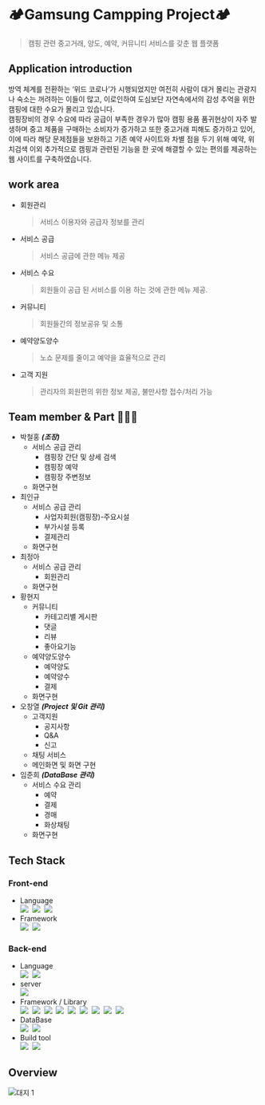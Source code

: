 # 🏕️Gamsung Campping Project🏕️

> 캠핑 관련 중고거래, 양도, 예약, 커뮤니티 서비스를 갖춘 웹 플랫폼

## Application introduction

방역 체계를 전환하는 ‘위드 코로나’가 시행되었지만 여전히 사람이 대거 몰리는 관광지나 숙소는 꺼려하는 이들이 많고, 이로인하여 도심보단 자연속에서의 감성 추억을 위한 캠핑에 대한 수요가 몰리고 있습니다.  
캠핑장비의 경우 수요에 따라 공급이 부족한 경우가 많아 캠핑 용품 품귀현상이 자주 발생하며 중고 제품을 구매하는 소비자가 증가하고 또한 중고거래 피해도 증가하고 있어, 이에 따라 해당 문제점들을 보완하고 기존 예약 사이트와 차별 점을 두기 위해 예약, 위치검색 이외 추가적으로 캠핑과 관련된 기능을 한 곳에 해결할 수 있는 편의를 제공하는 웹 사이트를 구축하였습니다.

## work area

- 회원관리
  > 서비스 이용자와 공급자 정보를 관리
- 서비스 공급
  > 서비스 공급에 관한 메뉴 제공
- 서비스 수요
  > 회원들이 공급 된 서비스를 이용 하는 것에 관한 메뉴 제공.
- 커뮤니티
  > 회원들간의 정보공유 및 소통
- 예약양도양수
  > 노쇼 문제를 줄이고 예약을 효율적으로 관리
- 고객 지원
  > 관리자의 회원편의 위한 정보 제공, 불만사항 접수/처리 가능

## Team member & Part 👨‍👩‍👦

- 박철홍 **_(조장)_**
  - 서비스 공급 관리
    - 캠핑장 간단 및 상세 검색
    - 캠핑장 예약
    - 캠핑장 주변정보
  - 화면구현
- 최인규
  - 서비스 공급 관리
    - 사업자회원(캠핑장)-주요시설
    - 부가시설 등록
    - 결제관리
  - 화면구현
- 최정아
  - 서비스 공급 관리
    - 회원관리
  - 화면구현
- 황현지
  - 커뮤니티
    - 카테고리별 게시판
    - 댓글
    - 리뷰
    - 좋아요기능
  - 예약양도양수
    - 예약양도
    - 예약양수
    - 결제
  - 화면구현
- 오창열 **_(Project 및 Git 관리)_**
  - 고객지원
    - 공지사항
    - Q&A
    - 신고
  - 채팅 서비스
  - 메인화면 및 화면 구현
- 임준희 **_(DataBase 관리)_**
  - 서비스 수요 관리
    - 예약
    - 결제
    - 경매
    - 화상채팅
  - 화면구현

## Tech Stack

### Front-end

- Language  
  <img src="https://img.shields.io/badge/HTML-E34F26?style=flat&logo=html5&logoColor=white"/></a>&nbsp;
  <img src="https://img.shields.io/badge/CSS-1572B6?style=flat&logo=CSS3&logoColor=white"/></a>&nbsp;
  <img src="https://img.shields.io/badge/JavaScript-F7DF1E?style=flat&logo=Javascript&logoColor=white"/></a>&nbsp;
- Framework  
  <img src="https://img.shields.io/badge/jQuery-3.5.1-0769AD?style=flat&logo=jQuery&logoColor=white"/></a>&nbsp;
  <img src="https://img.shields.io/badge/BootStrap-4.6-7952B3?style=flat&logo=BootStrap&logoColor=white"/></a>&nbsp;

### Back-end

- Language  
  <img src="https://img.shields.io/badge/Java-8-007396?style=flat&logo=java&logoColor=white"/></a>&nbsp;
  <img src="https://img.shields.io/badge/Node.js-16.13.1-339933?style=flat&logo=Node.js"/></a>&nbsp;
- server  
  <img src="https://img.shields.io/badge/Tomcat-7.0.55-F8DC75?style=flat&logo=Apache Tomcat&logoColor=F8DC75"/></a>&nbsp;
- Framework / Library  
  <img src="https://img.shields.io/badge/Spring-5.2.5.RELEASE-6DB33F?style=flat&logo=Spring&logoColor=white"/></a>&nbsp;
  <img src="https://img.shields.io/badge/Spring Security-5.2.5.RELEASE-6DB33F?style=flat&logo=Spring Security&logoColor=white"/></a>&nbsp;
  <img src="https://img.shields.io/badge/MyBatis-3.4.6-000000?style=flat&logo=MyBatis"/></a>&nbsp;
  <img src="https://img.shields.io/badge/Express-4.15.2-000000?style=flat&logo=Express"/></a>&nbsp;
  <img src="https://img.shields.io/badge/Log4j-3.4.6-FF5722?style=flat&logo=Log4j"/></a>&nbsp;
  <img src="https://img.shields.io/badge/HttpComponents-4.3.4-D22128?style=flat&logo=Apache"/></a>&nbsp;
  <img src="https://img.shields.io/badge/CodeHaus-1.9.13-007396?style=flat"/></a>&nbsp;
  <img src="https://img.shields.io/badge/mongoose-6.1.4-CB3837?style=flat"/></a>&nbsp;
  <img src="https://img.shields.io/badge/Socket.io-3.4.6-010101?style=flat&logo=socket.io"/></a>&nbsp;
- DataBase  
  <img src="https://img.shields.io/badge/Mysql-8.0-4479A1?style=flat&logo=mysql&logoColor=white"/></a>&nbsp;
  <img src="https://img.shields.io/badge/MongoDB-4.4.12-47A248?style=flat&logo=MongoDB"/></a>&nbsp;
- Build tool  
  <img src="https://img.shields.io/badge/Maven-3.8.4-C71A36?style=flat&logo=Apache Maven&logoColor=C71A36"/></a>&nbsp;
  <img src="https://img.shields.io/badge/npm-8.1.2-CB3837?style=flat&logo=npm"/></a>&nbsp;

## Overview

![대지 1](https://user-images.githubusercontent.com/48302622/153723436-7a342094-ab4f-403f-a514-a6e82ea34a29.png)
